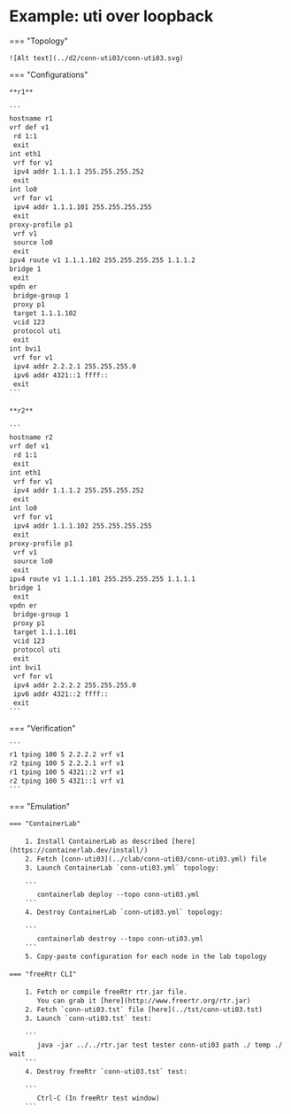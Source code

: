 # Example: uti over loopback

=== "Topology"

    ![Alt text](../d2/conn-uti03/conn-uti03.svg)

=== "Configurations"

    **r1**

    ```
    hostname r1
    vrf def v1
     rd 1:1
     exit
    int eth1
     vrf for v1
     ipv4 addr 1.1.1.1 255.255.255.252
     exit
    int lo0
     vrf for v1
     ipv4 addr 1.1.1.101 255.255.255.255
     exit
    proxy-profile p1
     vrf v1
     source lo0
     exit
    ipv4 route v1 1.1.1.102 255.255.255.255 1.1.1.2
    bridge 1
     exit
    vpdn er
     bridge-group 1
     proxy p1
     target 1.1.1.102
     vcid 123
     protocol uti
     exit
    int bvi1
     vrf for v1
     ipv4 addr 2.2.2.1 255.255.255.0
     ipv6 addr 4321::1 ffff::
     exit
    ```

    **r2**

    ```
    hostname r2
    vrf def v1
     rd 1:1
     exit
    int eth1
     vrf for v1
     ipv4 addr 1.1.1.2 255.255.255.252
     exit
    int lo0
     vrf for v1
     ipv4 addr 1.1.1.102 255.255.255.255
     exit
    proxy-profile p1
     vrf v1
     source lo0
     exit
    ipv4 route v1 1.1.1.101 255.255.255.255 1.1.1.1
    bridge 1
     exit
    vpdn er
     bridge-group 1
     proxy p1
     target 1.1.1.101
     vcid 123
     protocol uti
     exit
    int bvi1
     vrf for v1
     ipv4 addr 2.2.2.2 255.255.255.0
     ipv6 addr 4321::2 ffff::
     exit
    ```

=== "Verification"

    ```
    r1 tping 100 5 2.2.2.2 vrf v1
    r2 tping 100 5 2.2.2.1 vrf v1
    r1 tping 100 5 4321::2 vrf v1
    r2 tping 100 5 4321::1 vrf v1
    ```

=== "Emulation"

    === "ContainerLab"

        1. Install ContainerLab as described [here](https://containerlab.dev/install/)  
        2. Fetch [conn-uti03](../clab/conn-uti03/conn-uti03.yml) file  
        3. Launch ContainerLab `conn-uti03.yml` topology:  

        ```
           containerlab deploy --topo conn-uti03.yml  
        ```
        4. Destroy ContainerLab `conn-uti03.yml` topology:  

        ```
           containerlab destroy --topo conn-uti03.yml  
        ```
        5. Copy-paste configuration for each node in the lab topology

    === "freeRtr CLI"

        1. Fetch or compile freeRtr rtr.jar file.  
           You can grab it [here](http://www.freertr.org/rtr.jar)  
        2. Fetch `conn-uti03.tst` file [here](../tst/conn-uti03.tst)  
        3. Launch `conn-uti03.tst` test:  

        ```
           java -jar ../../rtr.jar test tester conn-uti03 path ./ temp ./ wait
        ```
        4. Destroy freeRtr `conn-uti03.tst` test:  

        ```
           Ctrl-C (In freeRtr test window)
        ```

